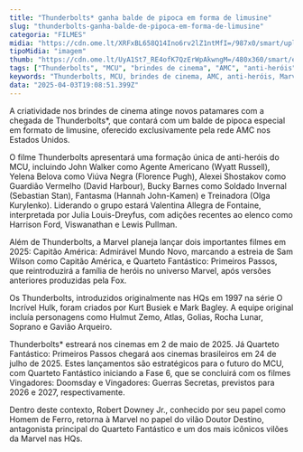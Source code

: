 ```yaml
---
title: "Thunderbolts* ganha balde de pipoca em forma de limusine"
slug: "thunderbolts-ganha-balde-de-pipoca-em-forma-de-limusine"
categoria: "FILMES"
midia: "https://cdn.ome.lt/XRFxBL658Q14Ino6rv2lZ1ntMfI=/987x0/smart/uploads/conteudo/fotos/OMELETE_CAPA_-_2025-04-03T154339.694.png"
tipoMidia: "imagem"
thumb: "https://cdn.ome.lt/UyA1St7_RE4ofK7QzErWpAkwngM=/480x360/smart/extras/conteudos/omelete_THUMB_-_2025-04-03T154404.722.png"
tags: ["Thunderbolts", "MCU", "brindes de cinema", "AMC", "anti-heróis", "Marvel", "filmes 2025", "Doutor Destino"]
keywords: "Thunderbolts, MCU, brindes de cinema, AMC, anti-heróis, Marvel, filmes 2025, Doutor Destino"
data: "2025-04-03T19:08:51.399Z"
---
```


A criatividade nos brindes de cinema atinge novos patamares com a chegada de Thunderbolts*, que contará com um balde de pipoca especial em formato de limusine, oferecido exclusivamente pela rede AMC nos Estados Unidos. 

O filme Thunderbolts apresentará uma formação única de anti-heróis do MCU, incluindo John Walker como Agente Americano (Wyatt Russell), Yelena Belova como Viúva Negra (Florence Pugh), Alexei Shostakov como Guardião Vermelho (David Harbour), Bucky Barnes como Soldado Invernal (Sebastian Stan), Fantasma (Hannah John-Kamen) e Treinadora (Olga Kurylenko). Liderando o grupo estará Valentina Allegra de Fontaine, interpretada por Julia Louis-Dreyfus, com adições recentes ao elenco como Harrison Ford, Viswanathan e Lewis Pullman. 

Além de Thunderbolts, a Marvel planeja lançar dois importantes filmes em 2025: Capitão América: Admirável Mundo Novo, marcando a estreia de Sam Wilson como Capitão América, e Quarteto Fantástico: Primeiros Passos, que reintroduzirá a família de heróis no universo Marvel, após versões anteriores produzidas pela Fox. 

Os Thunderbolts, introduzidos originalmente nas HQs em 1997 na série O Incrível Hulk, foram criados por Kurt Busiek e Mark Bagley. A equipe original incluía personagens como Hulmut Zemo, Atlas, Golias, Rocha Lunar, Soprano e Gavião Arqueiro. 

Thunderbolts* estreará nos cinemas em 2 de maio de 2025. Já Quarteto Fantástico: Primeiros Passos chegará aos cinemas brasileiros em 24 de julho de 2025. Estes lançamentos são estratégicos para o futuro do MCU, com Quarteto Fantástico iniciando a Fase 6, que se concluirá com os filmes Vingadores: Doomsday e Vingadores: Guerras Secretas, previstos para 2026 e 2027, respectivamente. 

Dentro deste contexto, Robert Downey Jr., conhecido por seu papel como Homem de Ferro, retorna à Marvel no papel do vilão Doutor Destino, antagonista principal do Quarteto Fantástico e um dos mais icônicos vilões da Marvel nas HQs.
